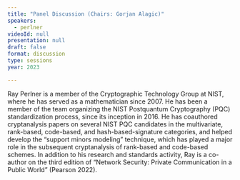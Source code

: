 ```yaml
---
title: "Panel Discussion (Chairs: Gorjan Alagic)"
speakers:
  - perlner
videoId: null
presentation: null
draft: false
format: discussion
type: sessions
year: 2023

---
```

Ray Perlner is a member of the Cryptographic Technology Group at NIST, where he has served as a mathematician since 2007. He has been a member of the team organizing the NIST Postquantum Cryptography (PQC) standardization process, since its inception in 2016. He has coauthored cryptanalysis papers on several NIST PQC candidates in the multivariate, rank-based, code-based, and hash-based-signature categories, and helped develop the “support minors modeling” technique, which has played a major role in the subsequent cryptanalysis of rank-based and code-based schemes. In addition to his research and standards activity, Ray is a co-author on the third edition of “Network Security: Private Communication in a Public World” (Pearson 2022). 



<!-- fields to use above: -->
<!-- videoId: "Vfl9pPh6ipI" -->
<!-- presentation: "/2023/sessions/slides/QCrypt2023TutorialYuen.pdf" -->
